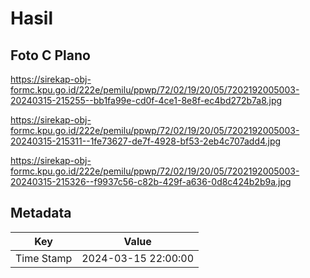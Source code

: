 # Hasil

## Foto C Plano

https://sirekap-obj-formc.kpu.go.id/222e/pemilu/ppwp/72/02/19/20/05/7202192005003-20240315-215255--bb1fa99e-cd0f-4ce1-8e8f-ec4bd272b7a8.jpg

https://sirekap-obj-formc.kpu.go.id/222e/pemilu/ppwp/72/02/19/20/05/7202192005003-20240315-215311--1fe73627-de7f-4928-bf53-2eb4c707add4.jpg

https://sirekap-obj-formc.kpu.go.id/222e/pemilu/ppwp/72/02/19/20/05/7202192005003-20240315-215326--f9937c56-c82b-429f-a636-0d8c424b2b9a.jpg


## Metadata

| Key        | Value               |
| ---------- | ------------------- |
| Time Stamp | 2024-03-15 22:00:00 |



